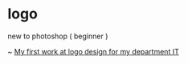# logo
new to photoshop ( beginner )

~ [My first work at logo design for my department IT](it_riotz_logo.png)
